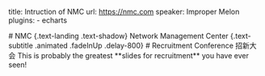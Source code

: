 title: Intruction of NMC
url: https://nmc.com
speaker: Improper Melon
plugins:
    - echarts

<slide image="hello.jpg">

<slide class="bg-apple aligncenter">
# NMC {.text-landing .text-shadow}
Network Management Center {.text-subtitle .animated .fadeInUp .delay-800}

<slide class="bg-black-blue">
# Recruitment Conference  招新大会
This is probably the greatest **slides for recruitment** you have ever seen!